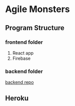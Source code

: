 # Agile Monsters

## Program Structure

### frontend folder

1. React app
2. Firebase

### backend folder

[backend repo](https://github.com/xian96/Agile-Monsters)

## Heroku

